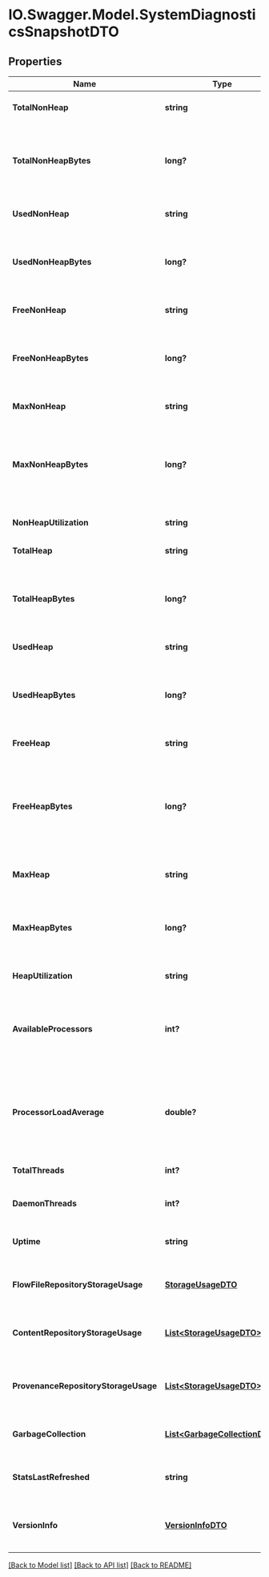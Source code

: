 # IO.Swagger.Model.SystemDiagnosticsSnapshotDTO
## Properties

Name | Type | Description | Notes
------------ | ------------- | ------------- | -------------
**TotalNonHeap** | **string** | Total size of non heap. | [optional] 
**TotalNonHeapBytes** | **long?** | Total number of bytes allocated to the JVM not used for heap | [optional] 
**UsedNonHeap** | **string** | Amount of use non heap. | [optional] 
**UsedNonHeapBytes** | **long?** | Total number of bytes used by the JVM not in the heap space | [optional] 
**FreeNonHeap** | **string** | Amount of free non heap. | [optional] 
**FreeNonHeapBytes** | **long?** | Total number of free non-heap bytes available to the JVM | [optional] 
**MaxNonHeap** | **string** | Maximum size of non heap. | [optional] 
**MaxNonHeapBytes** | **long?** | The maximum number of bytes that the JVM can use for non-heap purposes | [optional] 
**NonHeapUtilization** | **string** | Utilization of non heap. | [optional] 
**TotalHeap** | **string** | Total size of heap. | [optional] 
**TotalHeapBytes** | **long?** | The total number of bytes that are available for the JVM heap to use | [optional] 
**UsedHeap** | **string** | Amount of used heap. | [optional] 
**UsedHeapBytes** | **long?** | The number of bytes of JVM heap that are currently being used | [optional] 
**FreeHeap** | **string** | Amount of free heap. | [optional] 
**FreeHeapBytes** | **long?** | The number of bytes that are allocated to the JVM heap but not currently being used | [optional] 
**MaxHeap** | **string** | Maximum size of heap. | [optional] 
**MaxHeapBytes** | **long?** | The maximum number of bytes that can be used by the JVM | [optional] 
**HeapUtilization** | **string** | Utilization of heap. | [optional] 
**AvailableProcessors** | **int?** | Number of available processors if supported by the underlying system. | [optional] 
**ProcessorLoadAverage** | **double?** | The processor load average if supported by the underlying system. | [optional] 
**TotalThreads** | **int?** | Total number of threads. | [optional] 
**DaemonThreads** | **int?** | Number of daemon threads. | [optional] 
**Uptime** | **string** | The uptime of the Java virtual machine | [optional] 
**FlowFileRepositoryStorageUsage** | [**StorageUsageDTO**](StorageUsageDTO.md) | The flowfile repository storage usage. | [optional] 
**ContentRepositoryStorageUsage** | [**List&lt;StorageUsageDTO&gt;**](StorageUsageDTO.md) | The content repository storage usage. | [optional] 
**ProvenanceRepositoryStorageUsage** | [**List&lt;StorageUsageDTO&gt;**](StorageUsageDTO.md) | The provenance repository storage usage. | [optional] 
**GarbageCollection** | [**List&lt;GarbageCollectionDTO&gt;**](GarbageCollectionDTO.md) | The garbage collection details. | [optional] 
**StatsLastRefreshed** | **string** | When the diagnostics were generated. | [optional] 
**VersionInfo** | [**VersionInfoDTO**](VersionInfoDTO.md) | The nifi, os, java, and build version information | [optional] 

[[Back to Model list]](../README.md#documentation-for-models) [[Back to API list]](../README.md#documentation-for-api-endpoints) [[Back to README]](../README.md)

